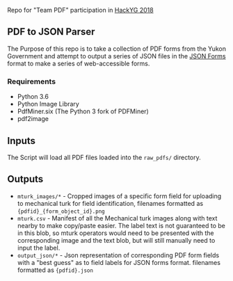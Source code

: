 Repo for "Team PDF" participation in [HackYG 2018](https://yukonstruct.com/hackyg/)

## PDF to JSON Parser

The Purpose of this repo is to take a collection of PDF forms from the Yukon Government and attempt to output a series of JSON files in the [JSON Forms](https://jsonforms.io/) format to make a series of web-accessible forms.

### Requirements

* Python 3.6
* Python Image Library
* PdfMiner.six (The Python 3 fork of PDFMiner)
* pdf2image


## Inputs

The Script will load all PDF files loaded into the `raw_pdfs/` directory.

## Outputs

* `mturk_images/*` - Cropped images of a specific form field for uploading to mechanical turk for field identification, filenames formatted as `{pdfid}_{form_object_id}.png`
* `mturk.csv` - Manifest of all the Mechanical turk images along with text nearby to make copy/paste easier. The label text is not guaranteed to be in this blob, so mturk operators would need to be presented with the corresponding image and the text blob, but will still manually need to input the label.
* `output_json/*` - Json representation of corresponding PDF form fields with a "best guess" as to field labels for JSON forms format. filenames formatted as `{pdfid}.json`
